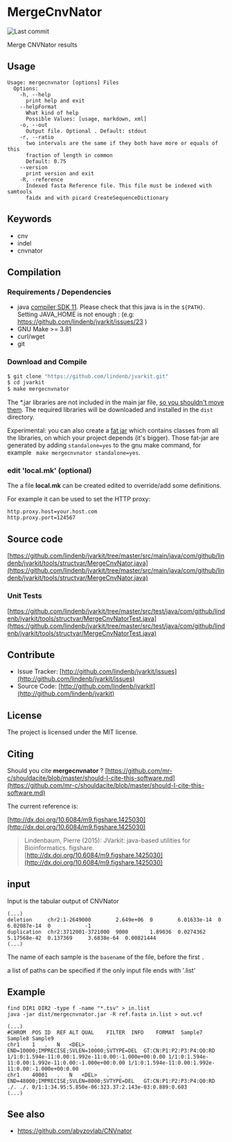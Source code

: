 # MergeCnvNator

![Last commit](https://img.shields.io/github/last-commit/lindenb/jvarkit.png)

Merge CNVNator results


## Usage

```
Usage: mergecnvnator [options] Files
  Options:
    -h, --help
      print help and exit
    --helpFormat
      What kind of help
      Possible Values: [usage, markdown, xml]
    -o, --out
      Output file. Optional . Default: stdout
    -r, --ratio
      two intervals are the same if they both have more or equals of this 
      fraction of length in common
      Default: 0.75
    --version
      print version and exit
    -R, -reference
      Indexed fasta Reference file. This file must be indexed with samtools 
      faidx and with picard CreateSequenceDictionary

```


## Keywords

 * cnv
 * indel
 * cnvnator


## Compilation

### Requirements / Dependencies

* java [compiler SDK 11](https://jdk.java.net/11/). Please check that this java is in the `${PATH}`. Setting JAVA_HOME is not enough : (e.g: https://github.com/lindenb/jvarkit/issues/23 )
* GNU Make >= 3.81
* curl/wget
* git


### Download and Compile

```bash
$ git clone "https://github.com/lindenb/jvarkit.git"
$ cd jvarkit
$ make mergecnvnator
```

The *.jar libraries are not included in the main jar file, [so you shouldn't move them](https://github.com/lindenb/jvarkit/issues/15#issuecomment-140099011 ).
The required libraries will be downloaded and installed in the `dist` directory.

Experimental: you can also create a [fat jar](https://stackoverflow.com/questions/19150811/) which contains classes from all the libraries, on which your project depends (it's bigger). Those fat-jar are generated by adding `standalone=yes` to the gnu make command, for example ` make mergecnvnator standalone=yes`.

### edit 'local.mk' (optional)

The a file **local.mk** can be created edited to override/add some definitions.

For example it can be used to set the HTTP proxy:

```
http.proxy.host=your.host.com
http.proxy.port=124567
```
## Source code 

[https://github.com/lindenb/jvarkit/tree/master/src/main/java/com/github/lindenb/jvarkit/tools/structvar/MergeCnvNator.java](https://github.com/lindenb/jvarkit/tree/master/src/main/java/com/github/lindenb/jvarkit/tools/structvar/MergeCnvNator.java)

### Unit Tests

[https://github.com/lindenb/jvarkit/tree/master/src/test/java/com/github/lindenb/jvarkit/tools/structvar/MergeCnvNatorTest.java](https://github.com/lindenb/jvarkit/tree/master/src/test/java/com/github/lindenb/jvarkit/tools/structvar/MergeCnvNatorTest.java)


## Contribute

- Issue Tracker: [http://github.com/lindenb/jvarkit/issues](http://github.com/lindenb/jvarkit/issues)
- Source Code: [http://github.com/lindenb/jvarkit](http://github.com/lindenb/jvarkit)

## License

The project is licensed under the MIT license.

## Citing

Should you cite **mergecnvnator** ? [https://github.com/mr-c/shouldacite/blob/master/should-I-cite-this-software.md](https://github.com/mr-c/shouldacite/blob/master/should-I-cite-this-software.md)

The current reference is:

[http://dx.doi.org/10.6084/m9.figshare.1425030](http://dx.doi.org/10.6084/m9.figshare.1425030)

> Lindenbaum, Pierre (2015): JVarkit: java-based utilities for Bioinformatics. figshare.
> [http://dx.doi.org/10.6084/m9.figshare.1425030](http://dx.doi.org/10.6084/m9.figshare.1425030)


## input

Input is the tabular output of CNVNator

```
(...)
deletion     chr2:1-2649000        2.649e+06  0        6.01633e-14  0            6.02087e-14  0           -1
duplication  chr2:3712001-3721000  9000       1.89036  0.0274362    5.17568e-42  0.137369     3.6838e-64  0.00821444
(...)
```

The name of each sample is the `basename` of the file, before the first `.`

a list of paths can be specified if the only input file ends with '.list' 


## Example

```
find DIR1 DIR2 -type f -name "*.tsv" > in.list
java -jar dist/mergecnvnator.jar -R ref.fasta in.list > out.vcf

(...)
#CHROM	POS	ID	REF	ALT	QUAL	FILTER	INFO	FORMAT	Sample7	Sample8	Sample9
chr1	1	.	N	<DEL>	.	.	END=10000;IMPRECISE;SVLEN=10000;SVTYPE=DEL	GT:CN:P1:P2:P3:P4:Q0:RD	1/1:0:1.594e-11:0.00:1.992e-11:0.00:-1.000e+00:0.00	1/1:0:1.594e-11:0.00:1.992e-11:0.00:-1.000e+00:0.00	1/1:0:1.594e-11:0.00:1.992e-11:0.00:-1.000e+00:0.00
chr1	40001	.	N	<DEL>	.	.	END=48000;IMPRECISE;SVLEN=8000;SVTYPE=DEL	GT:CN:P1:P2:P3:P4:Q0:RD	./.	./.	0/1:1:34.95:5.850e-06:323.37:2.143e-03:0.889:0.603
(...)
```

## See also

  * https://github.com/abyzovlab/CNVnator


